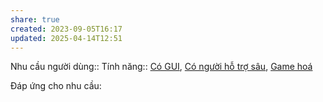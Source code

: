 ```yaml
---
share: true
created: 2023-09-05T16:17
updated: 2025-04-14T12:51
---
```

Nhu cầu người dùng::
Tính năng:: [Có GUI](../../3%20T%C3%ADnh%20n%C4%83ng/Giao%20di%E1%BB%87n/C%C3%B3%20GUI.md), [Có người hỗ trợ sâu](../../3%20T%C3%ADnh%20n%C4%83ng/Kh%C3%A1c/C%C3%B3%20ng%C6%B0%E1%BB%9Di%20h%E1%BB%97%20tr%E1%BB%A3%20s%C3%A2u.md), [Game hoá](../../3%20T%C3%ADnh%20n%C4%83ng/Kh%C3%A1c/Game%20ho%C3%A1.md)

Đáp ứng cho nhu cầu:

